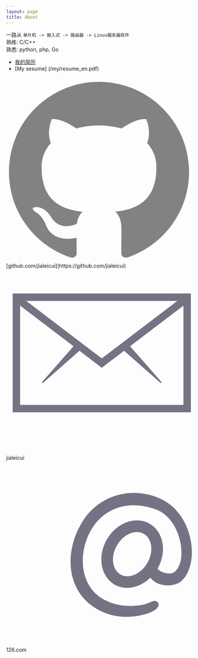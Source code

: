 ```yaml
---
layout: page
title: About
---
```


一路从 `单片机 -> 嵌入式 -> 路由器 -> Linux服务器软件`  
熟练: C/C++  
熟悉: python, php, Go  

* [我的简历](/my/resume.html)
* [My sesume] (/my/resume_en.pdf)

<span class="icon icon--github">
	<svg viewBox="0 0 16 16">
	<path fill="#828282" d="M7.999,0.431c-4.285,0-7.76,3.474-7.76,7.761 c0,3.428,2.223,6.337,5.307,7.363c0.388,0.071,0.53-0.168,0.53-0.374c0-0.184-0.007-0.672-0.01-1.32 c-2.159,0.469-2.614-1.04-2.614-1.04c-0.353-0.896-0.862-1.135-0.862-1.135c-0.705-0.481,0.053-0.472,0.053-0.472 c0.779,0.055,1.189,0.8,1.189,0.8c0.692,1.186,1.816,0.843,2.258,0.645c0.071-0.502,0.271-0.843,0.493-1.037 C4.86,11.425,3.049,10.76,3.049,7.786c0-0.847,0.302-1.54,0.799-2.082C3.768,5.507,3.501,4.718,3.924,3.65 c0,0,0.652-0.209,2.134,0.796C6.677,4.273,7.34,4.187,8,4.184c0.659,0.003,1.323,0.089,1.943,0.261 c1.482-1.004,2.132-0.796,2.132-0.796c0.423,1.068,0.157,1.857,0.077,2.054c0.497,0.542,0.798,1.235,0.798,2.082 c0,2.981-1.814,3.637-3.543,3.829c0.279,0.24,0.527,0.713,0.527,1.437c0,1.037-0.01,1.874-0.01,2.129 c0,0.208,0.14,0.449,0.534,0.373c3.081-1.028,5.302-3.935,5.302-7.362C15.76,3.906,12.285,0.431,7.999,0.431z"></path>
	</svg>
</span> 
[github.com/jialeicui](https://github.com/jialeicui)
<br/>
<span class="icon icon--github">
<svg viewBox="0 0 16 16">
    <g class="transform-group">
      <g transform="translate(-2, 13) scale(1, -1) scale(0.02, 0.02)">
        <path d="M128 544v-512h768v512h-768zM512 264.2l-325.6 247.8h651.2l-325.6-247.8zM160 64v427.8l230.2-175.2-136.2-154.6 4-4 157.8 139.2 96.2-73.2 96.2 73.2 157.8-139.2 4 4-136.2 154.8 230.2 175v-427.8h-704z" fill="#737383"></path>
      </g>
    </g>
</svg>
</span> 
jialeicui<span class="icon icon--github">
<svg viewBox="0 0 16 16">
	<g class="transform-group">
	  <g transform="translate(-1, 15) scale(1, -1) scale(0.023, 0.023)">
	    <path d="M702.446493 204.037415c-11.831466-11.655458-32.94432-18.376533-51.439556-18.376533-39.786145 0-57.759495 17.311271-66.970274 28.936029-38.655392-37.607526-92.507904-49.921993-134.25675-25.818015-52.423977 30.266327-65.47727 105.798605-29.157064 168.70533 36.31816 62.908772 108.258633 89.367377 160.682609 59.103096 52.42193-30.268374 65.47727-105.798605 29.157064-168.707376 1.236154 2.143826 4.729721-6.867408 14.684444-10.960633 46.50108-19.119453 58.149375 7.150864 65.762773 21.921265 24.961508 48.437176 1.856277 179.808202-87.683015 211.761961-109.289102 38.999223-192.868659-1.882883-236.618069-69.276806-52.18657-80.383772-54.800094-211.683167 39.32975-266.562055 60.891835-35.502585 128.249943-26.65201 155.524123-20.307512 12.887518 2.996241 33.769105 15.668865 41.764196 12.858866 20.190855-7.102768 15.754822-28.771277-21.921265-43.839461-11.110035-4.445242-105.711624-39.551808-197.288319 13.319353-115.331725 66.586534-125.288494 212.548884-55.378262 326.452073 66.569138 108.460224 195.791222 133.64379 296.508088 85.325317C745.216599 450.96427 769.876232 270.485803 702.446493 204.037415zM559.384194 378.616522c-31.454386 18.159592-76.581166-1.115404-100.794637-43.054585-24.213471-41.937135-18.343787-90.657766 13.110599-108.817358 31.454386-18.159592 76.581166 1.118474 100.794637 43.054585C596.70724 311.738345 590.839603 360.457954 559.384194 378.616522z" fill="#737383"></path>
	  </g>
   </g>
</g>
</svg>
</span> 126.com